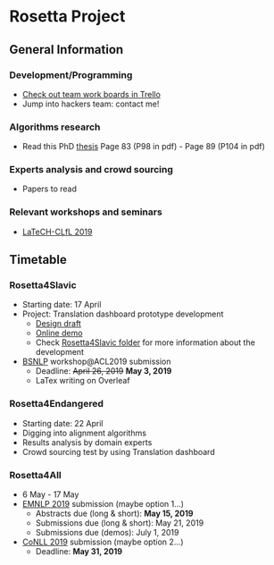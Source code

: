 # Rosetta Project
## General Information

### Development/Programming
- [Check out team work boards in Trello](https://trello.com/b/LulZRg4T/rosetta4slavic)
- Jump into hackers team: contact me!

### Algorithms research
- Read this PhD [thesis](references/73143_XU_2016_diffusion.pdf) Page 83 (P98 in pdf) - Page 89 (P104 in pdf)

### Experts analysis and crowd sourcing
- Papers to read

### Relevant workshops and seminars
- [LaTeCH-CLfL 2019](https://sighum.wordpress.com/events/latech-clfl-2019/) 


## Timetable

### Rosetta4Slavic
- Starting date: 17 April
- Project: Translation dashboard prototype development
    - [Design draft](Rosetta4Slavic/info/Rosetta4Slavic-translation-dashboard-draft-v1.pdf)
    - [Online demo](https://zzcoolj.github.io/garage/Rosetta4Slavic/translation-dashboard/)
    - Check [Rosetta4Slavic folder](Rosetta4Slavic/) for more information about the development
- [BSNLP](http://bsnlp.cs.helsinki.fi) workshop@ACL2019 submission
    - Deadline: ~~April 26, 2019~~ **May 3, 2019**
    - LaTex writing on Overleaf

### Rosetta4Endangered
- Starting date: 22 April
- Digging into alignment algorithms
- Results analysis by domain experts
- Crowd sourcing test by using Translation dashboard

### Rosetta4All
- 6 May - 17 May
- [EMNLP 2019](https://www.emnlp-ijcnlp2019.org) submission (maybe option 1...)
    - Abstracts due (long & short): **May 15, 2019**
    - Submissions due (long & short): May 21, 2019
    - Submissions due (demos): July 1, 2019
- [CoNLL 2019](http://www.conll.org/2019) submission (maybe option 2...)
    - Deadline: **May 31, 2019**

